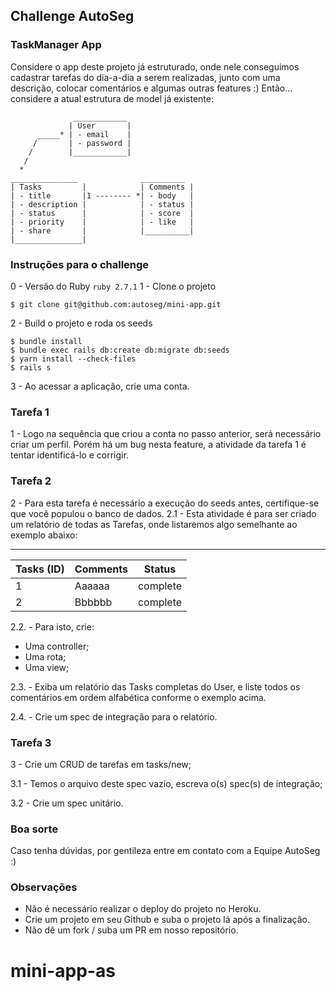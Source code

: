 ## Challenge AutoSeg


### TaskManager App
Considere o app deste projeto já estruturado, onde nele conseguimos cadastrar tarefas do dia-a-dia a serem realizadas, junto com uma descrição, colocar comentários e algumas outras features :) 
  Então... considere a atual estrutura de model já existente:
  
  ```
                ____________
               | User       |
        _____* | - email    |
       /       | - password |
      /        |____________|
     /
    *
 _______________              __________
| Tasks         |            | Comments |
| - title       |1 -------- *| - body   |
| - description |            | - status |
| - status      |            | - score  |
| - priority    |            | - like   |             
| - share       |            |__________|
|_______________|
```
### Instruções para o challenge
0 - Versão do Ruby
`ruby 2.7.1`
1 - Clone o projeto
```console
$ git clone git@github.com:autoseg/mini-app.git
```
2 - Build o projeto e roda os seeds
```console
$ bundle install
$ bundle exec rails db:create db:migrate db:seeds
$ yarn install --check-files
$ rails s
```
3 - Ao acessar a aplicação, crie uma conta. 
### Tarefa 1
1 - Logo na sequência que criou a conta no passo anterior, será necessário criar um perfil.
Porém há um bug nesta feature, a atividade da tarefa 1 é tentar identificá-lo e corrigir.

### Tarefa 2
2 - Para esta tarefa é necessário a execução do seeds antes, certifique-se que você populou o banco de dados.
2.1 - Esta atividade é para ser criado um relatório de todas as Tarefas, onde listaremos algo semelhante ao exemplo abaixo:
___________________________________ 
| Tasks (ID) | Comments | Status   |
|------------|----------|----------|
| 1          | Aaaaaa   | complete |
| 2          | Bbbbbb   | complete |


2.2. - Para isto, crie:
 - Uma controller;
 - Uma rota;
 - Uma view;
 
  2.3. - Exiba um relatório das Tasks completas do User, e liste todos os comentários em ordem alfabética conforme o exemplo acima.
  
  2.4. - Crie um spec de integração para o relatório.

### Tarefa 3

3 - Crie um CRUD de tarefas em tasks/new;

  3.1 - Temos o arquivo deste spec vazio, escreva o(s) spec(s) de integração;
  
  3.2 - Crie um spec unitário.

### Boa sorte

Caso tenha dúvidas, por gentileza entre em contato com a Equipe AutoSeg :)
### Observações
- Não é necessário realizar o deploy do projeto no Heroku.
- Crie um projeto em seu Github e suba o projeto lá após a finalização.
- Não dê um fork / suba um PR em nosso repositório.

# mini-app-as
